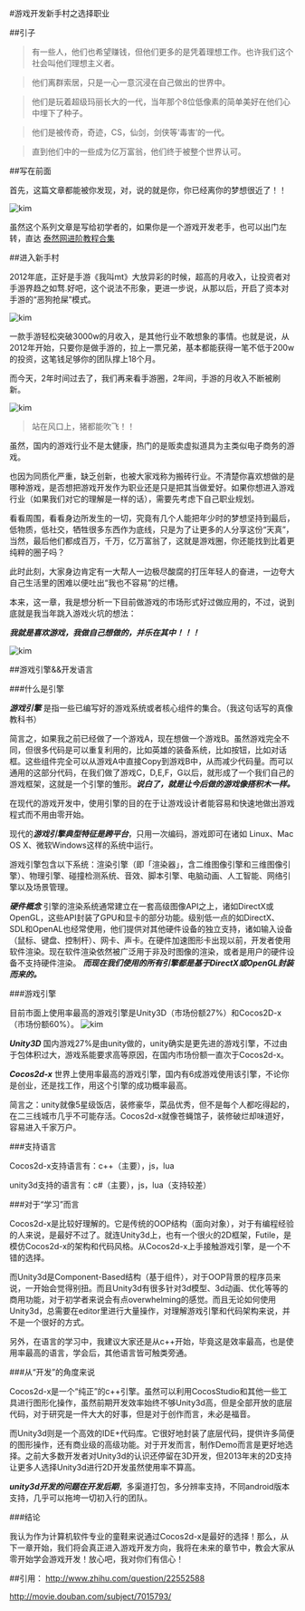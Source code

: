 #游戏开发新手村之选择职业


##引子


>有一些人，他们也希望赚钱，但他们更多的是凭着理想工作。也许我们这个社会叫他们理想主义者。 

>他们离群索居，只是一心一意沉浸在自己做出的世界中。 

>他们是玩着超级玛丽长大的一代，当年那个8位低像素的简单美好在他们心中埋下了种子。

>他们是被传奇，奇迹，CS，仙剑，剑侠等‘毒害’的一代。

>直到他们中的一些成为亿万富翁，他们终于被整个世界认可。

##写在前面

首先，这篇文章都能被你发现，对，说的就是你，你已经离你的梦想很近了！！

![kim](../emotions/hurryup.jpg)

虽然这个系列文章是写给初学者的，如果你是一个游戏开发老手，也可以出门左转，直达
[泰然网进阶教程合集](http://www.tairan.com/tutorials/ "tutorials")

##进入新手村

2012年底，正好是手游《我叫mt》大放异彩的时候，超高的月收入，让投资者对手游界趋之如骛.好吧，这个说法不形象，更进一步说，从那以后，开启了资本对手游的“恶狗抢屎”模式。

![kim](./res/mt.jpg)

一款手游轻松突破3000w的月收入，是其他行业不敢想象的事情。也就是说，从2012年开始，只要你是做手游的，拉上一票兄弟，基本都能获得一笔不低于200w的投资，这笔钱足够你的团队撑上18个月。

而今天，2年时间过去了，我们再来看手游圈，2年间，手游的月收入不断被刷新。

![kim](./res/shouru.png)

>站在风口上，猪都能吹飞！！

虽然，国内的游戏行业不是太健康，热门的是贩卖虚拟道具为主类似电子商务的游戏。

也因为同质化严重，缺乏创新，也被大家戏称为搬砖行业。不清楚你喜欢想做的是哪种游戏，是否想把游戏开发作为职业还是只是把其当做爱好。如果你想进入游戏行业（如果我们对它的理解是一样的话），需要先考虑下自己职业规划。

看看周围，看看身边所发生的一切，究竟有几个人能把年少时的梦想坚持到最后，低物质，低社交，牺牲很多东西作为底线，只是为了让更多的人分享这份“天真”，当然，最后他们都成百万，千万，亿万富翁了，这就是游戏圈，你还能找到比着更纯粹的圈子吗？

此时此刻，大家身边肯定有一大帮人一边极尽酸腐的打压年轻人的奋进，一边夸大自己生活里的困难以便吐出“我也不容易”的烂槽。

本来，这一章，我是想分析一下目前做游戏的市场形式好过做应用的，不过，说到底就是我当年跳入游戏火坑的想法：

***我就是喜欢游戏，我做自己想做的，并乐在其中！！！***

![kim](./res/chance.jpg)

##游戏引擎&&开发语言


###什么是引擎

***游戏引擎*** 是指一些已编写好的游戏系统或者核心组件的集合。（我这句话写的真像教科书）

简言之，如果我之前已经做了一个游戏A，现在想做一个游戏B。虽然游戏完全不同，但很多代码是可以重复利用的，比如英雄的装备系统，比如按钮，比如对话框。这些组件完全可以从游戏A中直接Copy到游戏B中，从而减少代码量。而可以通用的这部分代码，在我们做了游戏C，D,E,F，G以后，就形成了一个我们自己的游戏框架，这就是一个引擎的雏形。***说白了，就是让今后做的游戏像搭积木一样。***

在现代的游戏开发中，使用引擎的目的在于让游戏设计者能容易和快速地做出游戏程式而不用由零开始。

现代的***游戏引擎典型特征是跨平台***，只用一次编码，游戏即可在诸如 Linux、Mac OS X、微软Windows这样的系统中运行。

游戏引擎包含以下系统：渲染引擎（即「渲染器」，含二维图像引擎和三维图像引擎）、物理引擎、碰撞检测系统、音效、脚本引擎、电脑动画、人工智能、网络引擎以及场景管理。

***硬件概念***
引擎的渲染系统通常建立在一套高级图像API之上，诸如DirectX或OpenGL，这些API封装了GPU和显卡的部分功能。级别低一点的如DirectX、SDL和OpenAL也经常使用，他们提供对其他硬件设备的独立支持，诸如输入设备（鼠标、键盘、控制杆）、网卡、声卡。在硬件加速图形卡出现以前，开发者使用软件渲染。现在软件渲染依然被广泛用于非及时图像的渲染，或者是用户的硬件设备不支持硬件渲染。 ***而现在我们使用的所有引擎都是基于DirectX或OpenGL封装而来的。***

###游戏引擎

目前市面上使用率最高的游戏引擎是Unity3D（市场份额27%）和Cocos2D-x（市场份额60%）。
![kim](./res/unity_cocos.png)

***Unity3D*** 国内游戏27%是由unity做的，unity确实是更先进的游戏引擎，不过由于包体积过大，游戏系能要求高等原因，在国内市场份额一直次于Cocos2d-x。

***Cocos2d-x*** 世界上使用率最高的游戏引擎，国内有6成游戏使用该引擎，不论你是创业，还是找工作，用这个引擎的成功概率最高。

简言之：unity就像5星级饭店，装修豪华，菜品优秀，但不是每个人都吃得起的，在二三线城市几乎不可能存活。Cocos2d-x就像苍蝇馆子，装修破烂却味道好，容易进入千家万户。


###支持语言

Cocos2d-x支持语言有：c++（主要），js，lua

unity3d支持的语言有：c#（主要），js，lua（支持较差）

###对于“学习”而言

Cocos2d-x是比较好理解的。它是传统的OOP结构（面向对象），对于有编程经验的人来说，是最好不过了。就连Unity3d上，也有一个很火的2D框架，Futile，是模仿Cocos2d-x的架构和代码风格。从Cocos2d-x上手接触游戏引擎，是一个不错的选择。

而Unity3d是Component-Based结构（基于组件），对于OOP背景的程序员来说，一开始会觉得别扭。而且Unity3d有很多针对3d模型、3d动画、优化等等的商用功能，对于初学者来说会有点overwhelming的感觉。而且无论如何使用Unity3d，总需要在editor里进行大量操作，对理解游戏引擎和代码架构来说，并不是一个很好的方式。

另外，在语言的学习中，我建议大家还是从c++开始，毕竟这是效率最高，也是使用率最高的语言，学会后，其他语言皆可触类旁通。

###从“开发”的角度来说

Cocos2d-x是一个“纯正”的c++引擎。虽然可以利用CocosStudio和其他一些工具进行图形化操作，虽然前期开发效率始终不够Unity3d高，但是全部开放的底层代码，对于研究是一件大大的好事，但是对于创作而言，未必是福音。

而Unity3d则是一个高效的IDE+代码库。它很好地封装了底层代码，提供许多简便的图形操作，还有商业级的高级功能。对于开发而言，制作Demo而言是更好地选择。之前大多数开发者对Unity3d的认识还停留在3D开发，但2013年末的2D支持让更多人选择Unity3d进行2D开发虽然使用率不算高。

***unity3d开发的问题在开发后期***，多渠道打包，多分辨率支持，不同android版本支持，几乎可以拖垮一切初入行的团队。

###结论

我认为作为计算机软件专业的童鞋来说通过Cocos2d-x是最好的选择！那么，从下一章开始，我们将会真正进入游戏开发方向，我将在未来的章节中，教会大家从零开始学会游戏开发！放心吧，我对你们有信心！

##引用：
http://www.zhihu.com/question/22552588

http://movie.douban.com/subject/7015793/